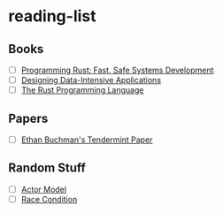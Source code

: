 # reading-list

## Books
- [ ] [Programming Rust: Fast, Safe Systems Development](http://bzz.wallizard.com:8081/share/books/RUST/Programming%20Rust%202nd%20Edition.pdf)
- [ ] [Designing Data-Intensive Applications](https://raw.githubusercontent.com/ms2ag16/Books/master/Designing%20Data-Intensive%20Applications%20-%20Martin%20Kleppmann.pdf)
- [ ] [The Rust Programming Language](https://edu.anarcho-copy.org/Programming%20Languages/Rust/rust-programming-language-steve-klabnik.pdf)

## Papers
- [ ] [Ethan Buchman's Tendermint Paper](file:///Users/anoushkkharangate/Downloads/Buchman_Ethan_201606_MAsc.pdf)


## Random Stuff
- [ ] [Actor Model](https://en.wikipedia.org/wiki/Actor_model)
- [ ] [Race Condition](https://www.avanderlee.com/swift/race-condition-vs-data-race/)
